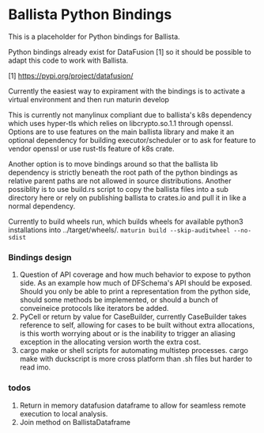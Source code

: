 # Ballista Python Bindings

This is a placeholder for Python bindings for Ballista.

Python bindings already exist for DataFusion [1] so it should be possible to adapt this code to work with Ballista.

[1] https://pypi.org/project/datafusion/

Currently the easiest way to expirament with the bindings is to activate a virtual environment and then run maturin develop

This is currently not manylinux compliant due to ballista's k8s dependency which uses hyper-tls which relies on libcrypto.so.1.1 through openssl. Options are to use features on the main ballista library and make it an optional dependency for building executor/scheduler or to ask for feature to vendor openssl or use rust-tls feature of k8s crate.

Another option is to move bindings around so that the ballista lib dependency is strictly beneath the root path of the python bindings as relative parent paths are not allowed in source distributions. Another possiblity is to use build.rs script to copy the ballista files into a sub directory here or rely on publishing ballista to crates.io and pull it in like a normal dependency.

Currently to build wheels run, which builds wheels for available python3 installations into ../target/wheels/. 
```maturin build --skip-auditwheel --no-sdist```


### Bindings design
1. Question of API coverage and how much behavior to expose to python side. As an example how much of DFSchema's API should be exposed. Should you only be able to print a representation from the python side, should some methods be implemented, or should a bunch of conveineice protocols like iterators be added.
2. PyCell or return by value for CaseBuilder, currently CaseBuilder takes reference to self, allowing for cases to be built without extra allocations, is this worth worrying about or is the inability to trigger an aliasing exception in the allocating version worth the extra cost.
3. cargo make or shell scripts for automating multistep processes. cargo make with duckscript is more cross platform than .sh files but harder to read imo.

### todos
1. Return in memory datafusion dataframe to allow for seamless remote execution to local analysis.
2. Join method on BallistaDataframe
